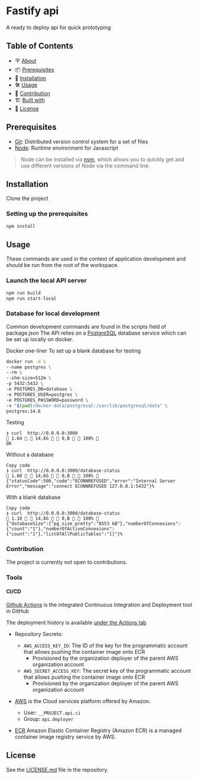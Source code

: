 # Fastify api

A ready to deploy api for quick prototyping

## Table of Contents

- 🪧 [About](#about)
- 📦 [Prerequisites](#prerequisites)
- 🚀 [Installation](#installation)
- 🛠️ [Usage](#usage)
- 🤝 [Contribution](#contribution)
- 🏗️ [Built with](#built-with)
- 📝 [License](#license)

## Prerequisites

- [Git](https://git-scm.com/): Distributed version control system for a set of files
- [Node](https://nodejs.org/): Runtime environment for Javascript

> Node can be installed via [nvm](https://github.com/nvm-sh/nvm), which allows you to quickly get and use different versions of Node via the command line.

## Installation

Clone the project

### Setting up the prerequisites

```bash
npm install
```

## Usage

These commands are used in the context of application development and should be run from the root of the workspace.

### Launch the local API server

```bash
npm run build
npm run start-local
```

### Database for local development

Common development commands are found in the scripts field of package.json
The API relies on a [PostgreSQL](https://www.postgresql.org/) database service which can be set up locally on docker.

Docker one-liner
To set up a blank database for testing

```bash
docker run -d \
--name postgres \
--rm \
--shm-size=512m \
-p 5432:5432 \
-e POSTGRES_DB=database \
-e POSTGRES_USER=postgres \
-e POSTGRES_PASSWORD=password \
-v "$(pwd)/docker-data/postgresql:/var/lib/postgresql/data" \
postgres:14.6
```

Testing

```shell
❯ curl  http://0.0.0.0:3000                                                                                                                                                                                                                                          1.64   14,6G   0,B   100% 
OK
```

Without a database

```shell
Copy code
❯ curl  http://0.0.0.0:3000/database-status                                                                                                                                                                                                                                1.60   14,6G   0,B   100% 
{"statusCode":500,"code":"ECONNREFUSED","error":"Internal Server Error","message":"connect ECONNREFUSED 127.0.0.1:5432"}%
```

With a blank database

```shell
Copy code
❯ curl  http://0.0.0.0:3000/database-status                                                                                                                                                                                                                                1.18   14,8G   0,B   100% 
{"databaseSize":{"pg_size_pretty":"8553 kB"},"numberOfConnexions":{"count":"1"},"numberOfActiveConnexions":{"count":"1"},"listOfAllPublicTables":"[]"}%
```

### Contribution

The project is currently not open to contributions.

### Tools

#### CI/CD

[Github Actions](https://docs.github.com/en/actions) is the integrated Continuous Integration and Deployment tool in GitHub

The deployment history is available [under the Actions tab](https://github.com/codingones-github-templates/fastify-api/actions/)

- Repository Secrets:

  - `AWS_ACCESS_KEY_ID`: The ID of the key for the programmatic account that allows pushing the container image onto ECR
    - Provisioned by the organization deployer of the parent AWS organization account
  - `AWS_SECRET_ACCESS_KEY`: The secret key of the programmatic account that allows pushing the container image onto ECR
    - Provisioned by the organization deployer of the parent AWS organization account

- [AWS](https://aws.amazon.com/) is the Cloud services platform offered by Amazon.

  - User: `__PROJECT.api.ci`
  - Group: `api.deployer`

- [ECR](https://docs.aws.amazon.com/AmazonECR/latest/userguide/what-is-ecr.html) Amazon Elastic Container Registry (Amazon ECR) is a managed container image registry service by AWS.

## License

See the [LICENSE.md](./LICENSE.md) file in the repository.
